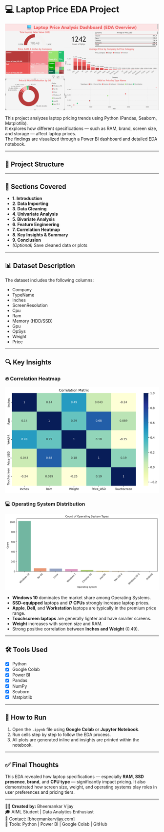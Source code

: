 # 💻 Laptop Price EDA Project


![Dashboard Preview](images/laptop_price_dashboard.png)


This project analyzes laptop pricing trends using Python (Pandas, Seaborn, Matplotlib).  
It explores how different specifications — such as RAM, brand, screen size, and storage — affect laptop prices.  
The findings are visualized through a Power BI dashboard and detailed EDA notebook.

---

## 📂 Project Structure


---

## 📌 Sections Covered

- **1. Introduction**
- **2. Data Importing**
- **3. Data Cleaning**
- **4. Univariate Analysis**
- **5. Bivariate Analysis**
- **6. Feature Engineering**
- **7. Correlation Heatmap**
- **8. Key Insights & Summary**
- **9. Conclusion**
- *(Optional)* Save cleaned data or plots

---

## 📊 Dataset Description

The dataset includes the following columns:
- Company
- TypeName
- Inches
- ScreenResolution
- Cpu
- Ram
- Memory (HDD/SSD)
- Gpu
- OpSys
- Weight
- Price

---

## 🔍 Key Insights

### 🔥 Correlation Heatmap
![Correlation Heatmap](images/heatmapt.png)

### 💻 Operating System Distribution
![OS Distribution](images/countplot5.png)

- **Windows 10** dominates the market share among Operating Systems.
- **SSD-equipped** laptops and **i7 CPUs** strongly increase laptop prices.
- **Apple**, **Dell**, and **Workstation** laptops are typically in the premium price range.
- **Touchscreen laptops** are generally lighter and have smaller screens.
- **Weight** increases with screen size and RAM.
- Strong positive correlation between **Inches and Weight** (0.49).

---

## 🛠 Tools Used

- [x] Python
- [x] Google Colab
- [x] Power BI
- [x] Pandas
- [x] NumPy
- [x] Seaborn
- [x] Matplotlib

---

## 🚀 How to Run

1. Open the `.ipynb` file using **Google Colab** or **Jupyter Notebook**.
2. Run cells step by step to follow the EDA process.
3. All plots are generated inline and insights are printed within the notebook.

---

## ✅ Final Thoughts

This EDA revealed how laptop specifications — especially **RAM**, **SSD presence**, **brand**, and **CPU type** — significantly impact pricing. It also demonstrated how screen size, weight, and operating systems play roles in user preferences and pricing tiers.

---
**👨‍💻 Created by:** Bheemankar Vijay  
🎓 AIML Student | Data Analytics Enthusiast  
📧 Contact: [bheemankarvijay.com]  
📍 Tools: Python | Power BI | Google Colab | GitHub  


